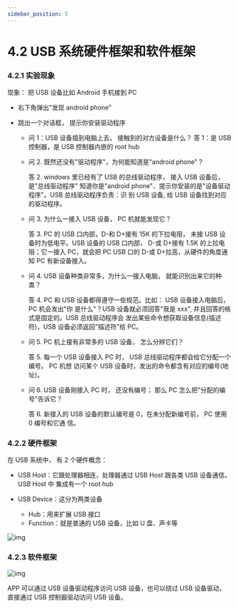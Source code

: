 ```yaml
---
sidebar_position: 5
---
```


# 4.2 USB 系统硬件框架和软件框架

### 4.2.1 实验现象

现象： 把 USB 设备比如 Android 手机接到 PC

- 右下角弹出"发现 android phone"

- 跳出一个对话框， 提示你安装驱动程序

  - 问 1：USB 设备插到电脑上去， 接触到的对方设备是什么？
    答 1：是 USB 控制器，是 USB 控制器内嵌的 root hub

  - 问 2. 既然还没有"驱动程序"，为何能知道是"android phone"？

    答 2. windows 里已经有了 USB 的总线驱动程序， 接入 USB 设备后， 是"总线驱动程序" 知道你是"android phone"、提示你安装的是"设备驱动程序"。USB 总线驱动程序负责：识 别 USB 设备, 给 USB 设备找到对应的驱动程序。

  - 问 3. 为什么一接入 USB 设备， PC 机就能发现它？

    答 3. PC 的 USB 口内部，D-和 D+接有 15K 的下拉电阻， 未接 USB 设备时为低电平。USB 设备的 USB 口内部， D-或 D+接有 1.5K 的上拉电阻；它一接入 PC，就会把 PC USB 口的 D-或 D+拉高，从硬件的角度通知 PC 有新设备接入。

  - 问 4. USB 设备种类非常多，为什么一接入电脑， 就能识别出来它的种类？

    答 4. PC 和 USB 设备都得遵守一些规范。比如： USB 设备接入电脑后， PC 机会发出"你 是什么"？USB 设备就必须回答"我是 xxx", 并且回答的格式是固定的。USB 总线驱动程序会 发出某些命令想获取设备信息(描述符)，USB 设备必须返回"描述符"给 PC。

  - 问 5. PC 机上接有非常多的 USB 设备， 怎么分辨它们？

    答 5. 每一个 USB 设备接入 PC 时， USB 总线驱动程序都会给它分配一个编号。 PC 机想 访问某个 USB 设备时，发出的命令都含有对应的编号(地址)。

  - 问 6. USB 设备刚接入 PC 时， 还没有编号； 那么 PC 怎么把"分配的编号"告诉它？

    答 6. 新接入的 USB 设备的默认编号是 0，在未分配新编号前， PC 使用 0 编号和它通 信。

### 4.2.2 硬件框架

在 USB 系统中， 有 2 个硬件概念：

- USB Host：它跟处理器相连，处理器通过 USB Host 跟各类 USB 设备通信。 USB Host 中 集成有一个 root hub

- USB Device：这分为两类设备
  - Hub：用来扩展 USB 接口
  - Function：就是普通的 USB 设备，比如 U 盘、声卡等

![img](http://photos.100ask.net/modbus-docs/project_one/chapter5/image3.png) 

### 4.2.3 软件框架

![img](http://photos.100ask.net/modbus-docs/project_one/chapter5/image4.png) 

APP 可以通过 USB 设备驱动程序访问 USB 设备，也可以绕过 USB 设备驱动，直接通过 USB 控制器驱动访问 USB 设备。